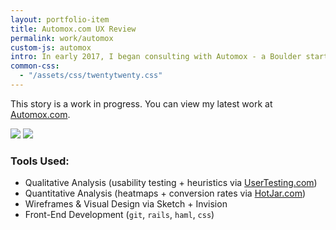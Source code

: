 ```yaml
---
layout: portfolio-item
title: Automox.com UX Review
permalink: work/automox
custom-js: automox
intro: In early 2017, I began consulting with Automox - a Boulder startup working to solve common security problems for IT Managers.
common-css:
  - "/assets/css/twentytwenty.css"
---
```

This story is a work in progress. You can view my latest work at [Automox.com](http://automox.com/how-it-works).

<div id="container1" class="twentytwenty-container">
 <img src="https://cloud.githubusercontent.com/assets/178044/24768109/a7c16254-1abe-11e7-876f-606e48225f7e.png" />
 <img src="https://cloud.githubusercontent.com/assets/178044/24768108/a7891f16-1abe-11e7-8efd-a6da3f11e2eb.png" />
</div>

<script>
$(window).load(function(){
  $("#container1").twentytwenty();
});
</script>

### Tools Used:

- Qualitative Analysis (usability testing + heuristics via [UserTesting.com](http://usertesting.com))
- Quantitative Analysis (heatmaps + conversion rates via [HotJar.com](http://hotjar.com))
- Wireframes & Visual Design via Sketch + Invision
- Front-End Development (`git`, `rails`, `haml`, `css`)